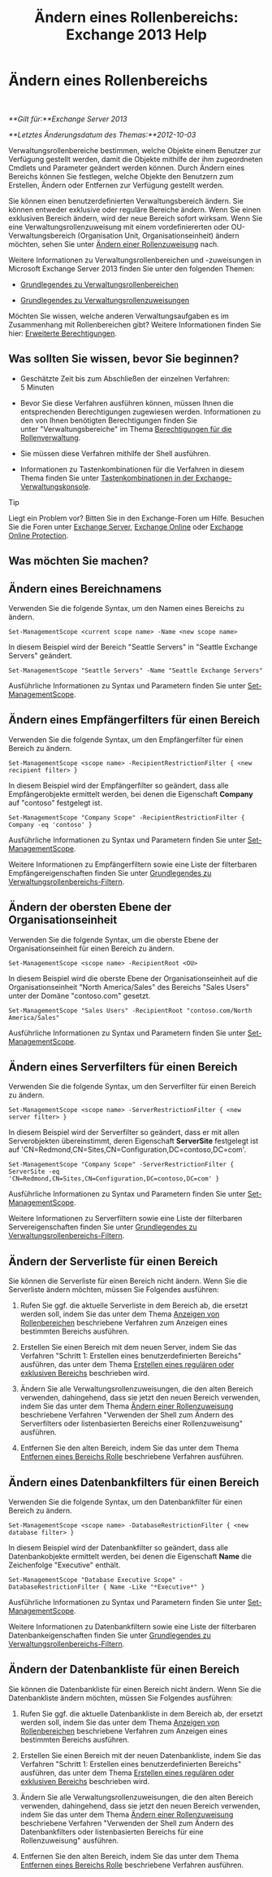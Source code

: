 ﻿---
title: 'Ändern eines Rollenbereichs: Exchange 2013 Help'
TOCTitle: Ändern eines Rollenbereichs
ms:assetid: 9180e1e0-c352-4ccd-8da6-885a2e309867
ms:mtpsurl: https://technet.microsoft.com/de-de/library/Dd298145(v=EXCHG.150)
ms:contentKeyID: 50476243
ms.date: 04/24/2018
mtps_version: v=EXCHG.150
ms.translationtype: HT
---

# Ändern eines Rollenbereichs

 

_**Gilt für:**Exchange Server 2013_

_**Letztes Änderungsdatum des Themas:**2012-10-03_

Verwaltungsrollenbereiche bestimmen, welche Objekte einem Benutzer zur Verfügung gestellt werden, damit die Objekte mithilfe der ihm zugeordneten Cmdlets und Parameter geändert werden können. Durch Ändern eines Bereichs können Sie festlegen, welche Objekte den Benutzern zum Erstellen, Ändern oder Entfernen zur Verfügung gestellt werden.

Sie können einen benutzerdefinierten Verwaltungsbereich ändern. Sie können entweder exklusive oder reguläre Bereiche ändern. Wenn Sie einen exklusiven Bereich ändern, wird der neue Bereich sofort wirksam. Wenn Sie eine Verwaltungsrollenzuweisung mit einem vordefiniererten oder OU-Verwaltungsbereich (Organisation Unit, Organisationseinheit) ändern möchten, sehen Sie unter [Ändern einer Rollenzuweisung](change-a-role-assignment-exchange-2013-help.md) nach.

Weitere Informationen zu Verwaltungsrollenbereichen und -zuweisungen in Microsoft Exchange Server 2013 finden Sie unter den folgenden Themen:

  - [Grundlegendes zu Verwaltungsrollenbereichen](understanding-management-role-scopes-exchange-2013-help.md)

  - [Grundlegendes zu Verwaltungsrollenzuweisungen](understanding-management-role-assignments-exchange-2013-help.md)

Möchten Sie wissen, welche anderen Verwaltungsaufgaben es im Zusammenhang mit Rollenbereichen gibt? Weitere Informationen finden Sie hier: [Erweiterte Berechtigungen](advanced-permissions-exchange-2013-help.md).

## Was sollten Sie wissen, bevor Sie beginnen?

  - Geschätzte Zeit bis zum Abschließen der einzelnen Verfahren: 5 Minuten

  - Bevor Sie diese Verfahren ausführen können, müssen Ihnen die entsprechenden Berechtigungen zugewiesen werden. Informationen zu den von Ihnen benötigten Berechtigungen finden Sie unter "Verwaltungsbereiche" im Thema [Berechtigungen für die Rollenverwaltung](role-management-permissions-exchange-2013-help.md).

  - Sie müssen diese Verfahren mithilfe der Shell ausführen.

  - Informationen zu Tastenkombinationen für die Verfahren in diesem Thema finden Sie unter [Tastenkombinationen in der Exchange-Verwaltungskonsole](keyboard-shortcuts-in-the-exchange-admin-center-exchange-online-protection-help.md).


> [!TIP]
> Liegt ein Problem vor? Bitten Sie in den Exchange-Foren um Hilfe. Besuchen Sie die Foren unter <A href="https://go.microsoft.com/fwlink/p/?linkid=60612">Exchange Server</A>, <A href="https://go.microsoft.com/fwlink/p/?linkid=267542">Exchange Online</A> oder <A href="https://go.microsoft.com/fwlink/p/?linkid=285351">Exchange Online Protection</A>.



## Was möchten Sie machen?

## Ändern eines Bereichnamens

Verwenden Sie die folgende Syntax, um den Namen eines Bereichs zu ändern.

    Set-ManagementScope <current scope name> -Name <new scope name>

In diesem Beispiel wird der Bereich "Seattle Servers" in "Seattle Exchange Servers" geändert.

    Set-ManagementScope "Seattle Servers" -Name "Seattle Exchange Servers"

Ausführliche Informationen zu Syntax und Parametern finden Sie unter [Set-ManagementScope](https://technet.microsoft.com/de-de/library/dd297996\(v=exchg.150\)).

## Ändern eines Empfängerfilters für einen Bereich

Verwenden Sie die folgende Syntax, um den Empfängerfilter für einen Bereich zu ändern.

    Set-ManagementScope <scope name> -RecipientRestrictionFilter { <new recipient filter> }

In diesem Beispiel wird der Empfängerfilter so geändert, dass alle Empfängerobjekte ermittelt werden, bei denen die Eigenschaft **Company** auf "contoso" festgelegt ist.

    Set-ManagementScope "Company Scope" -RecipientRestrictionFilter { Company -eq 'contoso' }

Ausführliche Informationen zu Syntax und Parametern finden Sie unter [Set-ManagementScope](https://technet.microsoft.com/de-de/library/dd297996\(v=exchg.150\)).

Weitere Informationen zu Empfängerfiltern sowie eine Liste der filterbaren Empfängereigenschaften finden Sie unter [Grundlegendes zu Verwaltungsrollenbereichs-Filtern](understanding-management-role-scope-filters-exchange-2013-help.md).

## Ändern der obersten Ebene der Organisationseinheit

Verwenden Sie die folgende Syntax, um die oberste Ebene der Organisationseinheit für einen Bereich zu ändern.

    Set-ManagementScope <scope name> -RecipientRoot <OU>

In diesem Beispiel wird die oberste Ebene der Organisationseinheit auf die Organisationseinheit "North America/Sales" des Bereichs "Sales Users" unter der Domäne "contoso.com" gesetzt.

    Set-ManagementScope "Sales Users" -RecipientRoot "contoso.com/North America/Sales"

Ausführliche Informationen zu Syntax und Parametern finden Sie unter [Set-ManagementScope](https://technet.microsoft.com/de-de/library/dd297996\(v=exchg.150\)).

## Ändern eines Serverfilters für einen Bereich

Verwenden Sie die folgende Syntax, um den Serverfilter für einen Bereich zu ändern.

    Set-ManagementScope <scope name> -ServerRestrictionFilter { <new server filter> }

In diesem Beispiel wird der Serverfilter so geändert, dass er mit allen Serverobjekten übereinstimmt, deren Eigenschaft **ServerSite** festgelegt ist auf 'CN=Redmond,CN=Sites,CN=Configuration,DC=contoso,DC=com'.

    Set-ManagementScope "Company Scope" -ServerRestrictionFilter { ServerSite -eq 'CN=Redmond,CN=Sites,CN=Configuration,DC=contoso,DC=com' }

Ausführliche Informationen zu Syntax und Parametern finden Sie unter [Set-ManagementScope](https://technet.microsoft.com/de-de/library/dd297996\(v=exchg.150\)).

Weitere Informationen zu Serverfiltern sowie eine Liste der filterbaren Servereigenschaften finden Sie unter [Grundlegendes zu Verwaltungsrollenbereichs-Filtern](understanding-management-role-scope-filters-exchange-2013-help.md).

## Ändern der Serverliste für einen Bereich

Sie können die Serverliste für einen Bereich nicht ändern. Wenn Sie die Serverliste ändern möchten, müssen Sie Folgendes ausführen:

1.  Rufen Sie ggf. die aktuelle Serverliste in dem Bereich ab, die ersetzt werden soll, indem Sie das unter dem Thema [Anzeigen von Rollenbereichen](view-role-scopes-exchange-2013-help.md) beschriebene Verfahren zum Anzeigen eines bestimmten Bereichs ausführen.

2.  Erstellen Sie einen Bereich mit dem neuen Server, indem Sie das Verfahren "Schritt 1: Erstellen eines benutzerdefinierten Bereichs" ausführen, das unter dem Thema [Erstellen eines regulären oder exklusiven Bereichs](create-a-regular-or-exclusive-scope-exchange-2013-help.md) beschrieben wird.

3.  Ändern Sie alle Verwaltungsrollenzuweisungen, die den alten Bereich verwenden, dahingehend, dass sie jetzt den neuen Bereich verwenden, indem Sie das unter dem Thema [Ändern einer Rollenzuweisung](change-a-role-assignment-exchange-2013-help.md) beschriebene Verfahren "Verwenden der Shell zum Ändern des Serverfilters oder listenbasierten Bereichs einer Rollenzuweisung" ausführen.

4.  Entfernen Sie den alten Bereich, indem Sie das unter dem Thema [Entfernen eines Bereichs Rolle](remove-a-role-scope-exchange-2013-help.md) beschriebene Verfahren ausführen.

## Ändern eines Datenbankfilters für einen Bereich

Verwenden Sie die folgende Syntax, um den Datenbankfilter für einen Bereich zu ändern.

    Set-ManagementScope <scope name> -DatabaseRestrictionFilter { <new database filter> }

In diesem Beispiel wird der Datenbankfilter so geändert, dass alle Datenbankobjekte ermittelt werden, bei denen die Eigenschaft **Name** die Zeichenfolge "Executive" enthält.

    Set-ManagementScope "Database Executive Scope" -DatabaseRestrictionFilter { Name -Like "*Executive*" }

Ausführliche Informationen zu Syntax und Parametern finden Sie unter [Set-ManagementScope](https://technet.microsoft.com/de-de/library/dd297996\(v=exchg.150\)).

Weitere Informationen zu Datenbankfiltern sowie eine Liste der filterbaren Datenbankeigenschaften finden Sie unter [Grundlegendes zu Verwaltungsrollenbereichs-Filtern](understanding-management-role-scope-filters-exchange-2013-help.md).

## Ändern der Datenbankliste für einen Bereich

Sie können die Datenbankliste für einen Bereich nicht ändern. Wenn Sie die Datenbankliste ändern möchten, müssen Sie Folgendes ausführen:

1.  Rufen Sie ggf. die aktuelle Datenbankliste in dem Bereich ab, der ersetzt werden soll, indem Sie das unter dem Thema [Anzeigen von Rollenbereichen](view-role-scopes-exchange-2013-help.md) beschriebene Verfahren zum Anzeigen eines bestimmten Bereichs ausführen.

2.  Erstellen Sie einen Bereich mit der neuen Datenbankliste, indem Sie das Verfahren "Schritt 1: Erstellen eines benutzerdefinierten Bereichs" ausführen, das unter dem Thema [Erstellen eines regulären oder exklusiven Bereichs](create-a-regular-or-exclusive-scope-exchange-2013-help.md) beschrieben wird.

3.  Ändern Sie alle Verwaltungsrollenzuweisungen, die den alten Bereich verwenden, dahingehend, dass sie jetzt den neuen Bereich verwenden, indem Sie das unter dem Thema [Ändern einer Rollenzuweisung](change-a-role-assignment-exchange-2013-help.md) beschriebene Verfahren "Verwenden der Shell zum Ändern des Datenbankfilters oder listenbasierten Bereichs für eine Rollenzuweisung" ausführen.

4.  Entfernen Sie den alten Bereich, indem Sie das unter dem Thema [Entfernen eines Bereichs Rolle](remove-a-role-scope-exchange-2013-help.md) beschriebene Verfahren ausführen.

